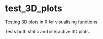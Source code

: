 # test_3D_plots
Testing 3D plots in R for visualising functions.

Tests both static and interactive 3D plots.
